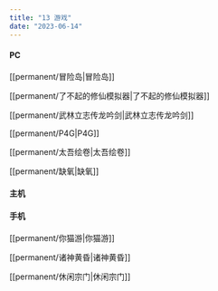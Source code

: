 ```yaml
---
title: "13 游戏"
date: "2023-06-14"
---
```


#### PC
[[permanent/冒险岛|冒险岛]]

[[permanent/了不起的修仙模拟器|了不起的修仙模拟器]]

[[permanent/武林立志传龙吟剑|武林立志传龙吟剑]]

[[permanent/P4G|P4G]]

[[permanent/太吾绘卷|太吾绘卷]]

[[permanent/缺氧|缺氧]]

#### 主机

#### 手机
[[permanent/你猫游|你猫游]]

[[permanent/诸神黄昏|诸神黄昏]]

[[permanent/休闲宗门|休闲宗门]]
